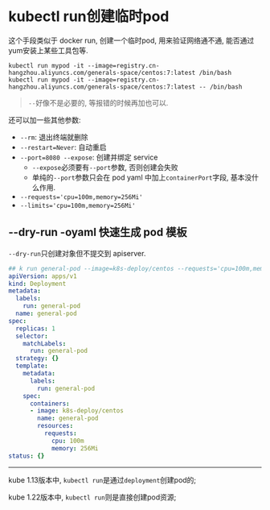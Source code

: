 # kubectl run创建临时pod

这个手段类似于 docker run, 创建一个临时pod, 用来验证网络通不通, 能否通过yum安装上某些工具包等.

```log
kubectl run mypod -it --image=registry.cn-hangzhou.aliyuncs.com/generals-space/centos:7:latest /bin/bash
kubectl run mypod -it --image=registry.cn-hangzhou.aliyuncs.com/generals-space/centos:7:latest -- /bin/bash
```

> `--`好像不是必要的, 等报错的时候再加也可以.

还可以加一些其他参数:

- `--rm`: 退出终端就删除
- `--restart=Never`: 自动重启
- `--port=8080 --expose`: 创建并绑定 service
    - `--expose`必须要有`--port`参数, 否则创建会失败
    - 单纯的`--port`参数只会在 pod yaml 中加上`containerPort`字段, 基本没什么作用.
- `--requests='cpu=100m,memory=256Mi'`
- `--limits='cpu=100m,memory=256Mi'`

## --dry-run -oyaml 快速生成 pod 模板

`--dry-run`只创建对象但不提交到 apiserver.

```yaml
## k run general-pod --image=k8s-deploy/centos --requests='cpu=100m,memory=256Mi' --dry-run -oyaml
apiVersion: apps/v1
kind: Deployment
metadata:
  labels:
    run: general-pod
  name: general-pod
spec:
  replicas: 1
  selector:
    matchLabels:
      run: general-pod
  strategy: {}
  template:
    metadata:
      labels:
        run: general-pod
    spec:
      containers:
      - image: k8s-deploy/centos
        name: general-pod
        resources:
          requests:
            cpu: 100m
            memory: 256Mi
status: {}
```

------

kube 1.13版本中, `kubectl run`是通过`deployment`创建pod的;

kube 1.22版本中, `kubectl run`则是直接创建pod资源;
